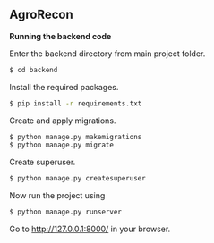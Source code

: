 ## AgroRecon

**Running the backend code**

Enter the backend directory from main project folder.
```sh
$ cd backend 
```
Install the required packages.
```sh
$ pip install -r requirements.txt
```
Create and apply migrations.
```sh
$ python manage.py makemigrations
$ python manage.py migrate
```
Create superuser.
```sh
$ python manage.py createsuperuser
```
Now run the project using
```sh
$ python manage.py runserver
```
Go to http://127.0.0.1:8000/ in your browser.